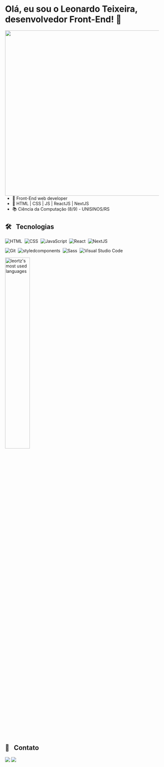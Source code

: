 
<h1> Olá, eu sou o Leonardo Teixeira, desenvolvedor Front-End! 🧪 </h1>
  
<img align="right" height="540em" src="https://raw.githubusercontent.com/gist/Leort-z/04f3beda4245051dc2e4414900a54461/raw/87700a1a22a3940eeb182d673587c599fb5b70c0/card.svg"/>

- 🚀 Front-End web developer
- 🔬 HTML | CSS | JS | ReactJS | NextJS
- 📚 Ciência da Computação (8/9) - UNISINOS/RS

## 🛠 &nbsp; Tecnologias


![HTML](https://img.shields.io/badge/-HTML-05122A?style=flat&logo=HTML5)&nbsp;
![CSS](https://img.shields.io/badge/-CSS-05122A?style=flat&logo=CSS3&logoColor=1572B6)&nbsp;
![JavaScript](https://img.shields.io/badge/-JavaScript-05122A?style=flat&logo=javascript)&nbsp;
![React](https://img.shields.io/badge/-React-05122A?style=flat&logo=react)&nbsp;
![NextJS](https://img.shields.io/badge/-NextJS-05122A?style=flat&logo=next.js)&nbsp;

![Git](https://img.shields.io/badge/-Git-05122A?style=flat&logo=git)&nbsp;
![styledcomponents](https://img.shields.io/badge/-styled%20components-05122A?style=flat&logo=styled-components)&nbsp;
![Sass](https://img.shields.io/badge/-Sass-05122A?style=flat&logo=sass)&nbsp;
![Visual Studio Code](https://img.shields.io/badge/-Visual%20Studio%20Code-05122A?style=flat&logo=visual-studio-code&logoColor=007ACC)&nbsp;

<img width="40%" src="https://github-readme-stats.vercel.app/api/top-langs/?username=leort-z&layout=compact&theme=vision-friendly-dark" alt="leortz's most used languages"/>

## 📩 &nbsp; Contato

<a align="center" href="https://www.linkedin.com/in/leortz" target="_blank"><img src="https://img.shields.io/badge/-LinkedIn-%230077B5?style=for-the-badge&logo=linkedin&logoColor=white" target="_blank"></a> 
<a align="center" href="mailto:leonardorteixeira@gmail.com" target="_blank"><img src="https://img.shields.io/badge/leonardorteixeira@hotmail.com-FF0000?style=for-the-badge&logo=gmail&logoColor=white" target="_blank"></a>

